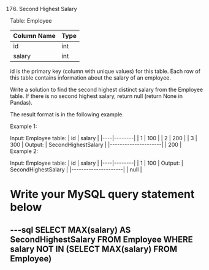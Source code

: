 176. Second Highest Salary

Table: Employee

| Column Name | Type |
|-------------|------|
| id          | int  |
| salary      | int  |
id is the primary key (column with unique values) for this table.
Each row of this table contains information about the salary of an employee.
 

Write a solution to find the second highest distinct salary from the Employee table. If there is no second highest salary, return null (return None in Pandas).

The result format is in the following example.

 

Example 1:

Input: 
Employee table:
| id | salary |
|----|--------|
| 1  | 100    |
| 2  | 200    |
| 3  | 300    |
Output: 
| SecondHighestSalary |
|---------------------|
| 200                 |
Example 2:

Input: 
Employee table:
| id | salary |
|----|--------|
| 1  | 100    |
Output: 
| SecondHighestSalary |
|---------------------|
| null                |

# Write your MySQL query statement below
---sql
SELECT MAX(salary) AS SecondHighestSalary
FROM Employee
WHERE salary NOT IN (SELECT MAX(salary) FROM Employee)
---